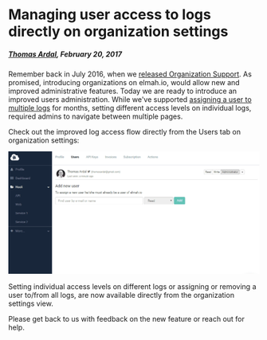 # Managing user access to logs directly on organization settings

##### [Thomas Ardal](http://elmah.io/about/), February 20, 2017

Remember back in July 2016, when we [released Organization Support](https://blog.elmah.io/organization-support/). As promised, introducing organizations on elmah.io, would allow new and improved administrative features. Today we are ready to introduce an improved users administration. While we've supported [assigning a user to multiple logs](https://blog.elmah.io/bulk-managing-users-in-an-organisation/) for months, setting different access levels on individual logs, required admins to navigate between multiple pages.

Check out the improved log access flow directly from the Users tab on organization settings:

![Managing log access](images/orguserslogsadmin.gif)

Setting individual access levels on different logs or assigning or removing a user to/from all logs, are now available directly from the organization settings view.

Please get back to us with feedback on the new feature or reach out for help.